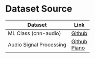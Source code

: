 # Dataset Source

| Dataset                 | Link                                                                                                                                                                                                                                                                                             |
| ----------------------- | ------------------------------------------------------------------------------------------------------------------------------------------------------------------------------------------------------------------------------------------------------------------------------------------------ |
| ML Class (cnn-audio)    | [Github](https://github.com/lukas/ml-class/tree/master/videos/cnn-audio)                                                                                                                                                                                                                         |
| Audio Signal Processing | [Github](https://github.com/musikalkemist/AudioSignalProcessingForML/tree/master/9-%20RMS%20energy%20and%20zero-crossing%20rate/audio) <br> [Piano](https://github.com/musikalkemist/AudioSignalProcessingForML/blob/master/10%20-%20Fourier%20Transform%3A%20The%20Intuition/audio/piano_c.wav) |
